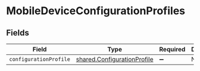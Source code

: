 # MobileDeviceConfigurationProfiles


## Fields

| Field                                                                      | Type                                                                       | Required                                                                   | Description                                                                |
| -------------------------------------------------------------------------- | -------------------------------------------------------------------------- | -------------------------------------------------------------------------- | -------------------------------------------------------------------------- |
| `configurationProfile`                                                     | [shared.ConfigurationProfile](../../models/shared/configurationprofile.md) | :heavy_minus_sign:                                                         | N/A                                                                        |